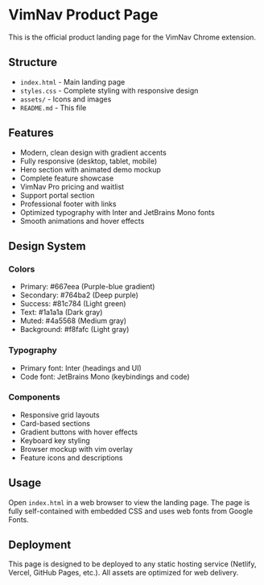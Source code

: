 # VimNav Product Page

This is the official product landing page for the VimNav Chrome extension.

## Structure

- `index.html` - Main landing page
- `styles.css` - Complete styling with responsive design
- `assets/` - Icons and images
- `README.md` - This file

## Features

- Modern, clean design with gradient accents
- Fully responsive (desktop, tablet, mobile)
- Hero section with animated demo mockup
- Complete feature showcase
- VimNav Pro pricing and waitlist
- Support portal section
- Professional footer with links
- Optimized typography with Inter and JetBrains Mono fonts
- Smooth animations and hover effects

## Design System

### Colors
- Primary: #667eea (Purple-blue gradient)
- Secondary: #764ba2 (Deep purple)
- Success: #81c784 (Light green)
- Text: #1a1a1a (Dark gray)
- Muted: #4a5568 (Medium gray)
- Background: #f8fafc (Light gray)

### Typography
- Primary font: Inter (headings and UI)
- Code font: JetBrains Mono (keybindings and code)

### Components
- Responsive grid layouts
- Card-based sections
- Gradient buttons with hover effects
- Keyboard key styling
- Browser mockup with vim overlay
- Feature icons and descriptions

## Usage

Open `index.html` in a web browser to view the landing page. The page is fully self-contained with embedded CSS and uses web fonts from Google Fonts.

## Deployment

This page is designed to be deployed to any static hosting service (Netlify, Vercel, GitHub Pages, etc.). All assets are optimized for web delivery.